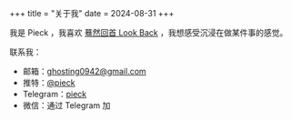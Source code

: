 +++
title = "关于我"
date = 2024-08-31
+++

我是 Pieck ，我喜欢 [蓦然回首 Look Back](https://movie.douban.com/subject/36765646/) ，我想感受沉浸在做某件事的感觉。

联系我：
- 邮箱：ghosting0942@gmail.com
- 推特：[@pieck](https://x.com/ghost95398)
- Telegram：[pieck](https://t.me/ghosting42)
- 微信：通过 Telegram 加